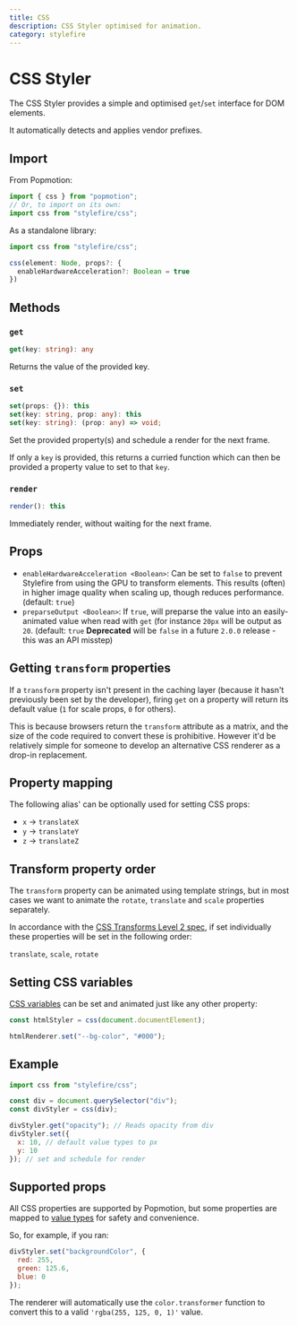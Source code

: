 ```yaml
---
title: CSS
description: CSS Styler optimised for animation.
category: stylefire
---
```


# CSS Styler

The CSS Styler provides a simple and optimised `get`/`set` interface for DOM elements.

It automatically detects and applies vendor prefixes.

## Import

From Popmotion:

```javascript
import { css } from "popmotion";
// Or, to import on its own:
import css from "stylefire/css";
```

As a standalone library:

```javascript
import css from "stylefire/css";
```

```typescript
css(element: Node, props?: {
  enableHardwareAcceleration?: Boolean = true
})
```

## Methods

### `get`

```typescript
get(key: string): any
```

Returns the value of the provided key.

### `set`

```typescript
set(props: {}): this
set(key: string, prop: any): this
set(key: string): (prop: any) => void;
```

Set the provided property(s) and schedule a render for the next frame.

If only a `key` is provided, this returns a curried function which can then be provided a property value to set to that `key`.

### `render`

```typescript
render(): this
```

Immediately render, without waiting for the next frame.

## Props

* `enableHardwareAcceleration <Boolean>`: Can be set to `false` to prevent Stylefire from using the GPU to transform elements. This results (often) in higher image quality when scaling up, though reduces performance. (default: `true`)
* `preparseOutput <Boolean>`: If `true`, will preparse the value into an easily-animated value when read with `get` (for instance `20px` will be output as `20`. (default: `true` **Deprecated** will be `false` in a future `2.0.0` release - this was an API misstep)

## Getting `transform` properties

If a `transform` property isn't present in the caching layer (because it hasn't previously been set by the developer), firing `get` on a property will return its default value (`1` for scale props, `0` for others).

This is because browsers return the `transform` attribute as a matrix, and the size of the code required to convert these is prohibitive. However it'd be relatively simple for someone to develop an alternative CSS renderer as a drop-in replacement.

## Property mapping

The following alias' can be optionally used for setting CSS props:

* `x` -> `translateX`
* `y` -> `translateY`
* `z` -> `translateZ`

## Transform property order

The `transform` property can be animated using template strings, but in most cases we want to animate the `rotate`, `translate` and `scale` properties separately.

In accordance with the [CSS Transforms Level 2 spec](https://drafts.csswg.org/css-transforms-2/#individual-transforms), if set individually these properties will be set in the following order:

`translate`, `scale`, `rotate`

## Setting CSS variables

[CSS variables](https://css-tricks.com/difference-between-types-of-css-variables/#article-header-id-1) can be set and animated just like any other property:

```javascript
const htmlStyler = css(document.documentElement);

htmlRenderer.set("--bg-color", "#000");
```

## Example

```javascript
import css from "stylefire/css";

const div = document.querySelector("div");
const divStyler = css(div);

divStyler.get("opacity"); // Reads opacity from div
divStyler.set({
  x: 10, // default value types to px
  y: 10
}); // set and schedule for render
```

## Supported props

All CSS properties are supported by Popmotion, but some properties are mapped to [value types](/api/value-types) for safety and convenience.

So, for example, if you ran:

```javascript
divStyler.set("backgroundColor", {
  red: 255,
  green: 125.6,
  blue: 0
});
```

The renderer will automatically use the `color.transformer` function to convert this to a valid `'rgba(255, 125, 0, 1)'` value.

